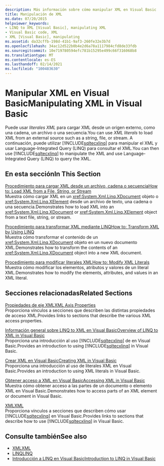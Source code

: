 ```yaml
---
description: Más información sobre cómo manipular XML en Visual Basic
title: Manipulación de XML
ms.date: 07/20/2015
helpviewer_keywords:
- LINQ to XML [Visual Basic], manipulating XML
- Visual Basic code, XML
- XML [Visual Basic], manipulating
ms.assetid: da32cffb-198d-41b1-9af3-260fe32e3b7d
ms.openlocfilehash: 34ac12d522b0b4e2d6a78a1117984cfd8de33fdb
ms.sourcegitcommit: 10e719780594efc781b15295e499c66f316068b8
ms.translationtype: MT
ms.contentlocale: es-ES
ms.lasthandoff: 02/14/2021
ms.locfileid: "100483630"
---
```

# <a name="manipulating-xml-in-visual-basic"></a><span data-ttu-id="377c6-103">Manipular XML en Visual Basic</span><span class="sxs-lookup"><span data-stu-id="377c6-103">Manipulating XML in Visual Basic</span></span>

<span data-ttu-id="377c6-104">Puede usar *literales XML* para cargar XML desde un origen externo, como una cadena, un archivo o una secuencia.</span><span class="sxs-lookup"><span data-stu-id="377c6-104">You can use *XML literals* to load XML from an external source such as a string, file, or stream.</span></span> <span data-ttu-id="377c6-105">A continuación, puede utilizar [!INCLUDE[sqltecxlinq](~/includes/sqltecxlinq-md.md)] para manipular el XML y usar Language-Integrated Query (LINQ) para consultar el XML.</span><span class="sxs-lookup"><span data-stu-id="377c6-105">You can then use [!INCLUDE[sqltecxlinq](~/includes/sqltecxlinq-md.md)] to manipulate the XML and use Language-Integrated Query (LINQ) to query the XML.</span></span>  
  
## <a name="in-this-section"></a><span data-ttu-id="377c6-106">En esta sección</span><span class="sxs-lookup"><span data-stu-id="377c6-106">In This Section</span></span>  

 [<span data-ttu-id="377c6-107">Procedimiento para cargar XML desde un archivo, cadena o secuencia</span><span class="sxs-lookup"><span data-stu-id="377c6-107">How to: Load XML from a File, String, or Stream</span></span>](how-to-load-xml-from-a-file-string-or-stream.md)  
 <span data-ttu-id="377c6-108">Muestra cómo cargar XML en un <xref:System.Xml.Linq.XDocument> objeto o <xref:System.Xml.Linq.XElement> desde un archivo de texto, una cadena o una secuencia.</span><span class="sxs-lookup"><span data-stu-id="377c6-108">Demonstrates how to load XML into an <xref:System.Xml.Linq.XDocument> or <xref:System.Xml.Linq.XElement> object from a text file, string, or stream.</span></span>  
  
 [<span data-ttu-id="377c6-109">Procedimiento para transformar XML mediante LINQ</span><span class="sxs-lookup"><span data-stu-id="377c6-109">How to: Transform XML by Using LINQ</span></span>](how-to-transform-xml-by-using-linq.md)  
 <span data-ttu-id="377c6-110">Muestra cómo transformar el contenido de un <xref:System.Xml.Linq.XDocument> objeto en un nuevo documento XML.</span><span class="sxs-lookup"><span data-stu-id="377c6-110">Demonstrates how to transform the contents of an <xref:System.Xml.Linq.XDocument> object into a new XML document.</span></span>  
  
 [<span data-ttu-id="377c6-111">Procedimiento para modificar literales XML</span><span class="sxs-lookup"><span data-stu-id="377c6-111">How to: Modify XML Literals</span></span>](how-to-modify-xml-literals.md)  
 <span data-ttu-id="377c6-112">Muestra cómo modificar los elementos, atributos y valores de un literal XML.</span><span class="sxs-lookup"><span data-stu-id="377c6-112">Demonstrates how to modify the elements, attributes, and values in an XML literal.</span></span>  
  
## <a name="related-sections"></a><span data-ttu-id="377c6-113">Secciones relacionadas</span><span class="sxs-lookup"><span data-stu-id="377c6-113">Related Sections</span></span>  

 [<span data-ttu-id="377c6-114">Propiedades de eje XML</span><span class="sxs-lookup"><span data-stu-id="377c6-114">XML Axis Properties</span></span>](../../../language-reference/xml-axis/index.md)  
 <span data-ttu-id="377c6-115">Proporciona vínculos a secciones que describen las distintas propiedades de acceso XML.</span><span class="sxs-lookup"><span data-stu-id="377c6-115">Provides links to sections that describe the various XML access properties.</span></span>  
  
 [<span data-ttu-id="377c6-116">Información general sobre LINQ to XML en Visual Basic</span><span class="sxs-lookup"><span data-stu-id="377c6-116">Overview of LINQ to XML in Visual Basic</span></span>](overview-of-linq-to-xml.md)  
 <span data-ttu-id="377c6-117">Proporciona una introducción al uso [!INCLUDE[sqltecxlinq](~/includes/sqltecxlinq-md.md)] de en Visual Basic.</span><span class="sxs-lookup"><span data-stu-id="377c6-117">Provides an introduction to using [!INCLUDE[sqltecxlinq](~/includes/sqltecxlinq-md.md)] in Visual Basic.</span></span>  
  
 [<span data-ttu-id="377c6-118">Crear XML en Visual Basic</span><span class="sxs-lookup"><span data-stu-id="377c6-118">Creating XML in Visual Basic</span></span>](creating-xml.md)  
 <span data-ttu-id="377c6-119">Proporciona una introducción al uso de literales XML en Visual Basic.</span><span class="sxs-lookup"><span data-stu-id="377c6-119">Provides an introduction to using XML literals in Visual Basic.</span></span>  
  
 [<span data-ttu-id="377c6-120">Obtener acceso a XML en Visual Basic</span><span class="sxs-lookup"><span data-stu-id="377c6-120">Accessing XML in Visual Basic</span></span>](accessing-xml.md)  
 <span data-ttu-id="377c6-121">Muestra cómo obtener acceso a las partes de un documento o elemento XML en Visual Basic.</span><span class="sxs-lookup"><span data-stu-id="377c6-121">Demonstrates how to access parts of an XML element or document in Visual Basic.</span></span>  
  
 [<span data-ttu-id="377c6-122">XML</span><span class="sxs-lookup"><span data-stu-id="377c6-122">XML</span></span>](index.md)  
 <span data-ttu-id="377c6-123">Proporciona vínculos a secciones que describen cómo usar [!INCLUDE[sqltecxlinq](~/includes/sqltecxlinq-md.md)] en Visual Basic.</span><span class="sxs-lookup"><span data-stu-id="377c6-123">Provides links to sections that describe how to use [!INCLUDE[sqltecxlinq](~/includes/sqltecxlinq-md.md)] in Visual Basic.</span></span>  
  
## <a name="see-also"></a><span data-ttu-id="377c6-124">Consulte también</span><span class="sxs-lookup"><span data-stu-id="377c6-124">See also</span></span>

- [<span data-ttu-id="377c6-125">XML</span><span class="sxs-lookup"><span data-stu-id="377c6-125">XML</span></span>](index.md)
- [<span data-ttu-id="377c6-126">LINQ</span><span class="sxs-lookup"><span data-stu-id="377c6-126">LINQ</span></span>](../linq/index.md)
- [<span data-ttu-id="377c6-127">Introducción a LINQ en Visual Basic</span><span class="sxs-lookup"><span data-stu-id="377c6-127">Introduction to LINQ in Visual Basic</span></span>](../linq/introduction-to-linq.md)

